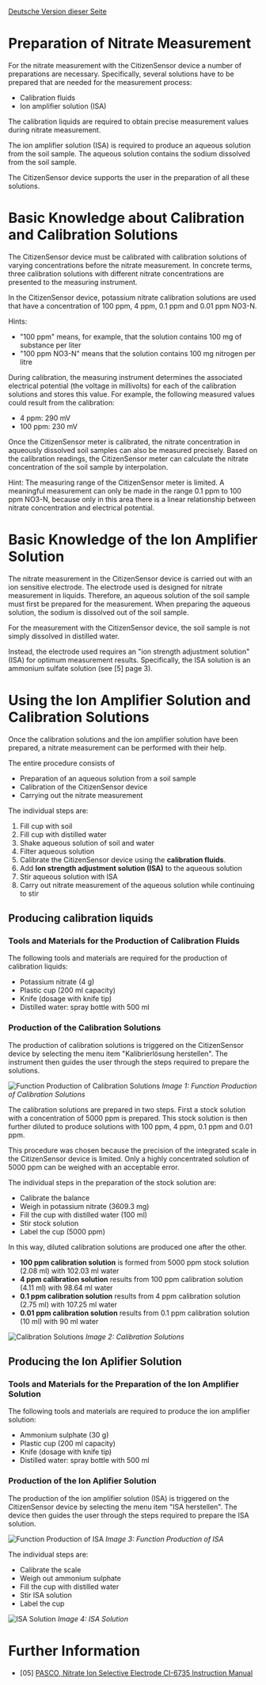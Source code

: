 [Deutsche Version dieser Seite](https://github.com/CitizenSensor/CitizenSensor/blob/master/Wiki/CS_Usage_Preparation-DE.md)

# Preparation of Nitrate Measurement #

For the nitrate measurement with the CitizenSensor device a number of preparations are necessary. Specifically, several solutions have to be prepared that are needed for the measurement process:

- Calibration fluids 
- Ion amplifier solution (ISA) 

The calibration liquids are required to obtain precise measurement values during nitrate measurement.

The ion amplifier solution (ISA) is required to produce an aqueous solution from the soil sample. The aqueous solution contains the sodium dissolved from the soil sample.

The CitizenSensor device supports the user in the preparation of all these solutions.

# Basic Knowledge about Calibration and Calibration Solutions #

The CitizenSensor device must be calibrated with calibration solutions of varying concentrations before the nitrate measurement. In concrete terms, three calibration solutions with different nitrate concentrations are presented to the measuring instrument.

In the CitizenSensor device, potassium nitrate calibration solutions are used that have a concentration of 100 ppm, 4 ppm, 0.1 ppm and 0.01 ppm NO3-N.

Hints:
- "100 ppm" means, for example, that the solution contains 100 mg of substance per liter
- "100 ppm NO3-N" means that the solution contains 100 mg nitrogen per litre

During calibration, the measuring instrument determines the associated electrical potential (the voltage in millivolts) for each of the calibration solutions and stores this value. For example, the following measured values could result from the calibration:

- 4 ppm: 290 mV
- 100 ppm: 230 mV

Once the CitizenSensor meter is calibrated, the nitrate concentration in aqueously dissolved soil samples can also be measured precisely.
Based on the calibration readings, the CitizenSensor meter can calculate the nitrate concentration of the soil sample by interpolation.

Hint:
The measuring range of the CitizenSensor meter is limited.
A meaningful measurement can only be made in the range 0.1 ppm to 100 ppm NO3-N,
because only in this area there is a linear relationship between nitrate concentration and electrical potential.

# Basic Knowledge of the Ion Amplifier Solution #

The nitrate measurement in the CitizenSensor device is carried out with an ion sensitive electrode. The electrode used is designed for nitrate measurement in liquids. Therefore, an aqueous solution of the soil sample must first be prepared for the measurement. When preparing the aqueous solution, the sodium is dissolved out of the soil sample. 

For the measurement with the CitizenSensor device, the soil sample is not simply dissolved in distilled water. 

Instead, the electrode used requires an "ion strength adjustment solution" (ISA) for optimum measurement results. Specifically, the ISA solution is an ammonium sulfate solution (see [5] page 3).

# Using the Ion Amplifier Solution and Calibration Solutions #

Once the calibration solutions and the ion amplifier solution have been prepared, a nitrate measurement can be performed with their help.

The entire procedure consists of 
- Preparation of an aqueous solution from a soil sample
- Calibration of the CitizenSensor device
- Carrying out the nitrate measurement

The individual steps are:

1. Fill cup with soil
2. Fill cup with distilled water
3. Shake aqueous solution of soil and water
4. Filter aqueous solution
5. Calibrate the CitizenSensor device using the **calibration fluids**.
6. Add **Ion strength adjustment solution (ISA)** to the aqueous solution
7. Stir aqueous solution with ISA
8. Carry out nitrate measurement of the aqueous solution while continuing to stir

## Producing calibration liquids ##

### Tools and Materials for the Production of Calibration Fluids ###

The following tools and materials are required for the production of calibration liquids:

- Potassium nitrate (4 g)
- Plastic cup (200 ml capacity)
- Knife (dosage with knife tip)
- Distilled water: spray bottle with 500 ml

### Production of the Calibration Solutions ###

The production of calibration solutions is triggered on the CitizenSensor device by selecting the menu item "Kalibrierlösung herstellen". The instrument then guides the user through the steps required to prepare the solutions.

![Function Production of Calibration Solutions](https://github.com/CitizenSensor/CitizenSensor/blob/master/Wiki/images/24000_01_FunktionKalibrierloesung.jpg?raw=true)
_Image 1: Function Production of Calibration Solutions_

The calibration solutions are prepared in two steps. First a stock solution with a concentration of 5000 ppm is prepared. This stock solution is then further diluted to produce solutions with 100 ppm, 4 ppm, 0.1 ppm and 0.01 ppm.

This procedure was chosen because the precision of the integrated scale in the CitizenSensor device is limited. Only a highly concentrated solution of 5000 ppm can be weighed with an acceptable error.

The individual steps in the preparation of the stock solution are: 
- Calibrate the balance
- Weigh in potassium nitrate (3609.3 mg)
- Fill the cup with distilled water (100 ml)
- Stir stock solution
- Label the cup (5000 ppm)

In this way, diluted calibration solutions are produced one after the other.
- **100 ppm calibration solution** is formed from 5000 ppm stock solution (2.08 ml) with 102.03 ml water 
- **4 ppm calibration solution** results from 100 ppm calibration solution (4.11 ml) with 98.64 ml water 
- **0.1 ppm calibration solution** results from 4 ppm calibration solution (2.75 ml) with 107.25 ml water 
- **0.01 ppm calibration solution** results from 0.1 ppm calibration solution (10 ml) with 90 ml water 

![Calibration Solutions](https://github.com/CitizenSensor/CitizenSensor/blob/master/Wiki/images/24000_02_Kalibrierloesungen.jpg?raw=true)
_Image 2: Calibration Solutions_

## Producing the Ion Aplifier Solution ##

### Tools and Materials for the Preparation of the Ion Amplifier Solution ###

The following tools and materials are required to produce the ion amplifier solution:

- Ammonium sulphate (30 g)
- Plastic cup (200 ml capacity)
- Knife (dosage with knife tip)
- Distilled water: spray bottle with 500 ml

### Production of the Ion Aplifier Solution ###

The production of the ion amplifier solution (ISA) is triggered on the CitizenSensor device by selecting the menu item "ISA herstellen". The device then guides the user through the steps required to prepare the ISA solution.

![Function Production of ISA](https://github.com/CitizenSensor/CitizenSensor/blob/master/Wiki/images/24000_03_FunktionISAherstellen.jpg?raw=true)
_Image 3: Function Production of ISA_

The individual steps are: 
- Calibrate the scale
- Weigh out ammonium sulphate
- Fill the cup with distilled water
- Stir ISA solution
- Label the cup

![ISA Solution](https://github.com/CitizenSensor/CitizenSensor/blob/master/Wiki/images/24000_04_ISALoesung.jpg?raw=true)
_Image 4: ISA Solution_

# Further Information #

- [05] [PASCO, Nitrate Ion Selective Electrode CI-6735 Instruction Manual](https://d2n0lz049icia2.cloudfront.net/product_document/Nitrate-Ion-Selective-Electrode-Manual-CI-6735.pdf)

